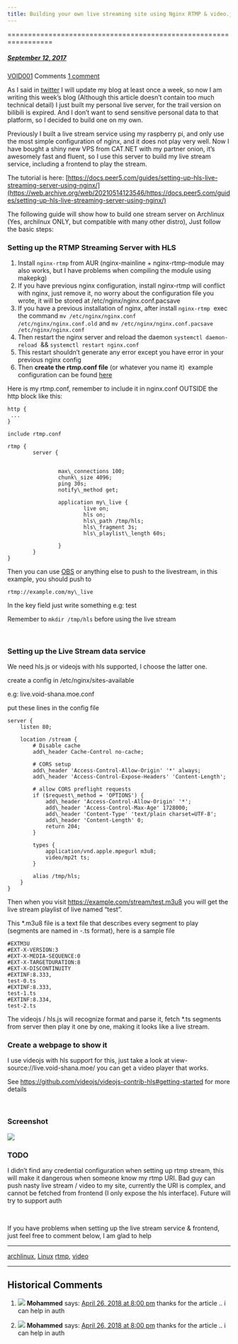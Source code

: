 ```yaml
---
title: Building your own live streaming site using Nginx RTMP & video.js
---
```

=================================================================



#####  [September 12, 2017](https://web.archive.org/web/20210514123546/https://void-shana.moe/linux/building-your-own-live-streaming-site-using-nginx-rtmp-video-js.html "10:27 pm") 
[VOID001](https://web.archive.org/web/20210514123546/https://void-shana.moe/author/void001 "View all posts by VOID001") Comments  [1 comment](https://web.archive.org/web/20210514123546/https://void-shana.moe/linux/building-your-own-live-streaming-site-using-nginx-rtmp-video-js.html#comments)





As I said in [twitter](https://web.archive.org/web/20210514123546/https://twitter.com/VOID_133/status/906175711211167745) I will update my blog at least once a week, so now I am writing this week’s blog (Although this article doesn’t contain too much technical detail) I just built my personal live server, for the trail version on bilibili is expired. And I don’t want to send sensitive personal data to that platform, so I decided to build one on my own.


Previously I built a live stream service using my raspberry pi, and only use the most simple configuration of nginx, and it does not play very well. Now I have bought a shiny new VPS from CAT.NET with my partner onion, it’s awesomely fast and fluent, so I use this server to build my live stream service, including a frontend to play the stream.


The tutorial is here: [https://docs.peer5.com/guides/setting-up-hls-live-streaming-server-using-nginx/](https://web.archive.org/web/20210514123546/https://docs.peer5.com/guides/setting-up-hls-live-streaming-server-using-nginx/)


The following guide will show how to build one stream server on Archlinux (Yes, archilnux ONLY, but compatible with many other distro), Just follow the basic steps:


### Setting up the RTMP Streaming Server with HLS


1. Install `nginx-rtmp` from AUR (nginx-mainline + nginx-rtmp-module may also works, but I have problems when compiling the module using makepkg)
2. If you have previous nginx configuration, install nginx-rtmp will conflict with nginx, just remove it, no worry about the configuration file you wrote, it will be stored at /etc/nginx/nginx.conf.pacsave
3. If you have a previous installation of nginx, after install `nginx-rtmp`  exec the command `mv /etc/nginx/nginx.conf /etc/nginx/nginx.conf.old` and `mv /etc/nginx/nginx.conf.pacsave /etc/nginx/nginx.conf`
4. Then restart the nginx server and reload the daemon `systemctl daemon-reload`  && `systemctl restart nginx.conf`
5. This restart shouldn’t generate any error except you have error in your previous nginx config
6. Then **create the rtmp.conf file** (or whatever you name it)  example configuration can be found [here](https://web.archive.org/web/20210514123546/https://github.com/arut/nginx-rtmp-module/wiki/Examples)


Here is my rtmp.conf, remember to include it in nginx.conf OUTSIDE the http block like this:



```
http {
 ...
}

include rtmp.conf
```


```
rtmp {
        server {
                

                max\_connections 100;
                chunk\_size 4096;
                ping 30s;
                notify\_method get;

                application my\_live {
                        live on;
                        hls on;
                        hls\_path /tmp/hls;
                        hls\_fragment 3s;
                        hls\_playlist\_length 60s;

                }
        }
}

```

Then you can use [OBS](https://web.archive.org/web/20210514123546/https://obsproject.com/) or anything else to push to the livestream, in this example, you should push to



```
rtmp://example.com/my\_live
```

In the key field just write something e.g: test


Remember to `mkdir /tmp/hls` before using the live stream


 


### Setting up the Live Stream data service


We need hls.js or videojs with hls supported, I choose the latter one.


create a config in /etc/nginx/sites-available


e.g: live.void-shana.moe.conf


put these lines in the config file



```
server {
    listen 80;

    location /stream {
        # Disable cache
        add\_header Cache-Control no-cache;

        # CORS setup
        add\_header 'Access-Control-Allow-Origin' '*' always;
        add\_header 'Access-Control-Expose-Headers' 'Content-Length';

        # allow CORS preflight requests
        if ($request\_method = 'OPTIONS') {
            add\_header 'Access-Control-Allow-Origin' '*';
            add\_header 'Access-Control-Max-Age' 1728000;
            add\_header 'Content-Type' 'text/plain charset=UTF-8';
            add\_header 'Content-Length' 0;
            return 204;
        }

        types {
            application/vnd.apple.mpegurl m3u8;
            video/mp2t ts;
        }

        alias /tmp/hls;
    }
}
```

Then when you visit https://example.com/stream/test.m3u8 you will get the live stream playlist of live named “test”.


This *.m3u8 file is a text file that describes every segment to play (segments are named in <name>-<id>.ts format), here is a sample file



```
#EXTM3U         
#EXT-X-VERSION:3                 
#EXT-X-MEDIA-SEQUENCE:0          
#EXT-X-TARGETDURATION:8          
#EXT-X-DISCONTINUITY             
#EXTINF:8.333,  
test-0.ts       
#EXTINF:8.333,  
test-1.ts       
#EXTINF:8.334,  
test-2.ts
```

The videojs / hls.js will recognize format and parse it, fetch *.ts segments from server then play it one by one, making it looks like a live stream.


### Create a webpage to show it


I use videojs with hls support for this, just take a look at view-source://live.void-shana.moe/ you can get a video player that works.


See https://github.com/videojs/videojs-contrib-hls#getting-started for more details


 


### Screenshot


![](https://web.archive.org/web/20210514123546im_/https://void-shana.moe/wp-content/uploads/2017/09/Spectacle.E22359-1024x640.png)


### TODO


I didn’t find any credential configuration when setting up rtmp stream, this will make it dangerous when someone know my rtmp URI. Bad guy can push nasty live stream / video to my site, currently the URI is complex, and cannot be fetched from frontend (I only expose the hls interface). Future will try to support auth


 


If you have problems when setting up the live stream service & frontend, just feel free to comment below, I am glad to help






---


[archlinux](https://web.archive.org/web/20210514123546/https://void-shana.moe/category/linux/archlinux), [Linux](https://web.archive.org/web/20210514123546/https://void-shana.moe/category/linux) [rtmp](https://web.archive.org/web/20210514123546/https://void-shana.moe/tag/rtmp), [video](https://web.archive.org/web/20210514123546/https://void-shana.moe/tag/video) 






------------------------
## Historical Comments
1. ![](https://web.archive.org/web/20210514123546im_/https://secure.gravatar.com/avatar/fe0faba4dbcdeaec3e701acf14cd47fc?s=50&d=identicon&r=g) **Mohammed** says: 
[April 26, 2018 at 8:00 pm](https://web.archive.org/web/20210514123546/https://void-shana.moe/linux/building-your-own-live-streaming-site-using-nginx-rtmp-video-js.html#comment-388)
thanks for the article .. i can help in auth


1. ![](https://web.archive.org/web/20210514123546im_/https://secure.gravatar.com/avatar/fe0faba4dbcdeaec3e701acf14cd47fc?s=50&d=identicon&r=g) **Mohammed** says: 
[April 26, 2018 at 8:00 pm](https://web.archive.org/web/20210514123546/https://void-shana.moe/linux/building-your-own-live-streaming-site-using-nginx-rtmp-video-js.html#comment-388)
thanks for the article .. i can help in auth

            